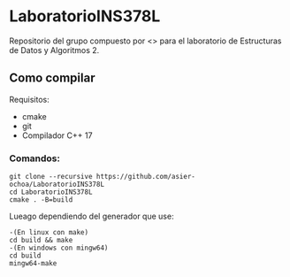 # LaboratorioINS378L

Repositorio del grupo compuesto por <> para el laboratorio de Estructuras de Datos y Algoritmos 2.

## Como compilar
Requisitos:
- cmake
- git
- Compilador C++ 17

### Comandos:
```
git clone --recursive https://github.com/asier-ochoa/LaboratorioINS378L
cd LaboratorioINS378L
cmake . -B=build
```
Lueago dependiendo del generador que use:
```
-(En linux con make)
cd build && make
-(En windows con mingw64)
cd build
mingw64-make
```
